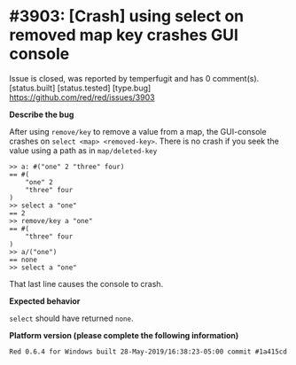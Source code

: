 
#3903: [Crash] using select on removed map key crashes GUI console
================================================================================
Issue is closed, was reported by temperfugit and has 0 comment(s).
[status.built] [status.tested] [type.bug]
<https://github.com/red/red/issues/3903>

**Describe the bug**

After using `remove/key` to remove a value from a map, the GUI-console crashes on `select <map> <removed-key>`.  There is no crash if you seek the value using a path as in `map/deleted-key`

```
>> a: #("one" 2 "three" four)
== #(
    "one" 2
    "three" four
)
>> select a "one"
== 2
>> remove/key a "one"
== #(
    "three" four
)
>> a/("one")
== none
>> select a "one"
```

That last line causes the console to crash.

**Expected behavior**

`select` should have returned `none`.

**Platform version (please complete the following information)**
```
Red 0.6.4 for Windows built 28-May-2019/16:38:23-05:00 commit #1a415cd
```



